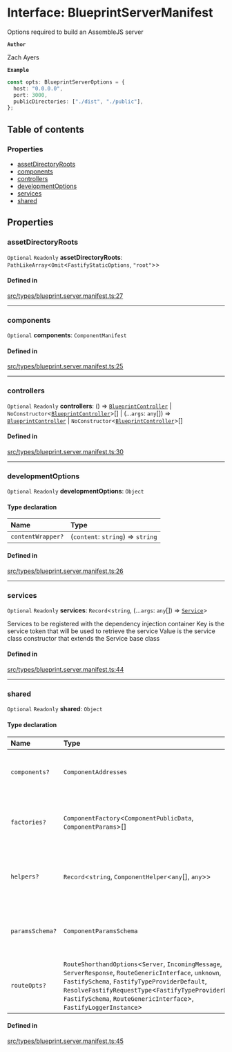 # Interface: BlueprintServerManifest

Options required to build an AssembleJS server

**`Author`**

Zach Ayers

**`Example`**

```typescript
const opts: BlueprintServerOptions = {
  host: "0.0.0.0",
  port: 3000,
  publicDirectories: ["./dist", "./public"],
};
```

## Table of contents

### Properties

- [assetDirectoryRoots](BlueprintServerManifest.md#assetdirectoryroots)
- [components](BlueprintServerManifest.md#components)
- [controllers](BlueprintServerManifest.md#controllers)
- [developmentOptions](BlueprintServerManifest.md#developmentoptions)
- [services](BlueprintServerManifest.md#services)
- [shared](BlueprintServerManifest.md#shared)

## Properties

### assetDirectoryRoots

 `Optional` `Readonly` **assetDirectoryRoots**: `PathLikeArray`<`Omit`<`FastifyStaticOptions`, ``"root"``\>\>

#### Defined in

[src/types/blueprint.server.manifest.ts:27](https://github.com/zjayers/AssembleJS/blob/e570b1c/src/types/blueprint.server.manifest.ts#L27)

___

### components

 `Optional` **components**: `ComponentManifest`

#### Defined in

[src/types/blueprint.server.manifest.ts:25](https://github.com/zjayers/AssembleJS/blob/e570b1c/src/types/blueprint.server.manifest.ts#L25)

___

### controllers

 `Optional` `Readonly` **controllers**: () => [`BlueprintController`](../classes/BlueprintController.md) \| `NoConstructor`<[`BlueprintController`](../classes/BlueprintController.md)\>[] \| (...`args`: `any`[]) => [`BlueprintController`](../classes/BlueprintController.md) \| `NoConstructor`<[`BlueprintController`](../classes/BlueprintController.md)\>[]

#### Defined in

[src/types/blueprint.server.manifest.ts:30](https://github.com/zjayers/AssembleJS/blob/e570b1c/src/types/blueprint.server.manifest.ts#L30)

___

### developmentOptions

 `Optional` `Readonly` **developmentOptions**: `Object`

#### Type declaration

| Name | Type |
| :------ | :------ |
| `contentWrapper?` | (`content`: `string`) => `string` |

#### Defined in

[src/types/blueprint.server.manifest.ts:26](https://github.com/zjayers/AssembleJS/blob/e570b1c/src/types/blueprint.server.manifest.ts#L26)

___

### services

 `Optional` `Readonly` **services**: `Record`<`string`, (...`args`: `any`[]) => [`Service`](../classes/Service.md)\>

Services to be registered with the dependency injection container
Key is the service token that will be used to retrieve the service
Value is the service class constructor that extends the Service base class

#### Defined in

[src/types/blueprint.server.manifest.ts:44](https://github.com/zjayers/AssembleJS/blob/e570b1c/src/types/blueprint.server.manifest.ts#L44)

___

### shared

 `Optional` `Readonly` **shared**: `Object`

#### Type declaration

| Name | Type | Description |
| :------ | :------ | :------ |
| `components?` | `ComponentAddresses` | Any Components that all views of this Component require to render appropriately |
| `factories?` | `ComponentFactory`<`ComponentPublicData`, `ComponentParams`\>[] | Array of Component Factories to run on the ComponentTemplate of each view, sorted by Priority |
| `helpers?` | `Record`<`string`, `ComponentHelper`<`any`[], `any`\>\> | Array of helper functions to pass to the ComponentContext for all views of this Component |
| `paramsSchema?` | `ComponentParamsSchema` | Any request parameters to be validated when making ComponentTemplate content requests |
| `routeOpts?` | `RouteShorthandOptions`<`Server`, `IncomingMessage`, `ServerResponse`, `RouteGenericInterface`, `unknown`, `FastifySchema`, `FastifyTypeProviderDefault`, `ResolveFastifyRequestType`<`FastifyTypeProviderDefault`, `FastifySchema`, `RouteGenericInterface`\>, `FastifyLoggerInstance`\> | Any Route options to use for every view of this Component. |

#### Defined in

[src/types/blueprint.server.manifest.ts:45](https://github.com/zjayers/AssembleJS/blob/e570b1c/src/types/blueprint.server.manifest.ts#L45)
